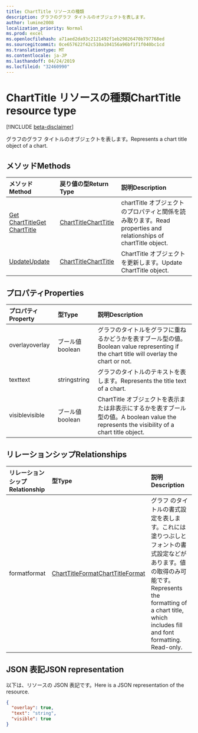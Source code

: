 ```yaml
---
title: ChartTitle リソースの種類
description: グラフのグラフ タイトルのオブジェクトを表します。
author: lumine2008
localization_priority: Normal
ms.prod: excel
ms.openlocfilehash: a71aed2da93c2121492f1eb29826470b797768ed
ms.sourcegitcommit: 0ce657622f42c510a104156a96bf1f1f040bc1cd
ms.translationtype: MT
ms.contentlocale: ja-JP
ms.lasthandoff: 04/24/2019
ms.locfileid: "32460990"
---
```

# <a name="charttitle-resource-type"></a><span data-ttu-id="52058-103">ChartTitle リソースの種類</span><span class="sxs-lookup"><span data-stu-id="52058-103">ChartTitle resource type</span></span>

[!INCLUDE [beta-disclaimer](../../includes/beta-disclaimer.md)]

<span data-ttu-id="52058-104">グラフのグラフ タイトルのオブジェクトを表します。</span><span class="sxs-lookup"><span data-stu-id="52058-104">Represents a chart title object of a chart.</span></span>


## <a name="methods"></a><span data-ttu-id="52058-105">メソッド</span><span class="sxs-lookup"><span data-stu-id="52058-105">Methods</span></span>

| <span data-ttu-id="52058-106">メソッド</span><span class="sxs-lookup"><span data-stu-id="52058-106">Method</span></span>           | <span data-ttu-id="52058-107">戻り値の型</span><span class="sxs-lookup"><span data-stu-id="52058-107">Return Type</span></span>    |<span data-ttu-id="52058-108">説明</span><span class="sxs-lookup"><span data-stu-id="52058-108">Description</span></span>|
|:---------------|:--------|:----------|
|[<span data-ttu-id="52058-109">Get ChartTitle</span><span class="sxs-lookup"><span data-stu-id="52058-109">Get ChartTitle</span></span>](../api/charttitle-get.md) | [<span data-ttu-id="52058-110">ChartTitle</span><span class="sxs-lookup"><span data-stu-id="52058-110">ChartTitle</span></span>](charttitle.md) |<span data-ttu-id="52058-111">chartTitle オブジェクトのプロパティと関係を読み取ります。</span><span class="sxs-lookup"><span data-stu-id="52058-111">Read properties and relationships of chartTitle object.</span></span>|
|[<span data-ttu-id="52058-112">Update</span><span class="sxs-lookup"><span data-stu-id="52058-112">Update</span></span>](../api/charttitle-update.md) | [<span data-ttu-id="52058-113">ChartTitle</span><span class="sxs-lookup"><span data-stu-id="52058-113">ChartTitle</span></span>](charttitle.md)    |<span data-ttu-id="52058-114">ChartTitle オブジェクトを更新します。</span><span class="sxs-lookup"><span data-stu-id="52058-114">Update ChartTitle object.</span></span> |

## <a name="properties"></a><span data-ttu-id="52058-115">プロパティ</span><span class="sxs-lookup"><span data-stu-id="52058-115">Properties</span></span>
| <span data-ttu-id="52058-116">プロパティ</span><span class="sxs-lookup"><span data-stu-id="52058-116">Property</span></span>     | <span data-ttu-id="52058-117">型</span><span class="sxs-lookup"><span data-stu-id="52058-117">Type</span></span>   |<span data-ttu-id="52058-118">説明</span><span class="sxs-lookup"><span data-stu-id="52058-118">Description</span></span>|
|:---------------|:--------|:----------|
|<span data-ttu-id="52058-119">overlay</span><span class="sxs-lookup"><span data-stu-id="52058-119">overlay</span></span>|<span data-ttu-id="52058-120">ブール値</span><span class="sxs-lookup"><span data-stu-id="52058-120">boolean</span></span>|<span data-ttu-id="52058-121">グラフのタイトルをグラフに重ねるかどうかを表すブール型の値。</span><span class="sxs-lookup"><span data-stu-id="52058-121">Boolean value representing if the chart title will overlay the chart or not.</span></span>|
|<span data-ttu-id="52058-122">text</span><span class="sxs-lookup"><span data-stu-id="52058-122">text</span></span>|<span data-ttu-id="52058-123">string</span><span class="sxs-lookup"><span data-stu-id="52058-123">string</span></span>|<span data-ttu-id="52058-124">グラフのタイトルのテキストを表します。</span><span class="sxs-lookup"><span data-stu-id="52058-124">Represents the title text of a chart.</span></span>|
|<span data-ttu-id="52058-125">visible</span><span class="sxs-lookup"><span data-stu-id="52058-125">visible</span></span>|<span data-ttu-id="52058-126">ブール値</span><span class="sxs-lookup"><span data-stu-id="52058-126">boolean</span></span>|<span data-ttu-id="52058-127">ChartTitle オブジェクトを表示または非表示にするかを表すブール型の値。</span><span class="sxs-lookup"><span data-stu-id="52058-127">A boolean value the represents the visibility of a chart title object.</span></span>|

## <a name="relationships"></a><span data-ttu-id="52058-128">リレーションシップ</span><span class="sxs-lookup"><span data-stu-id="52058-128">Relationships</span></span>
| <span data-ttu-id="52058-129">リレーションシップ</span><span class="sxs-lookup"><span data-stu-id="52058-129">Relationship</span></span> | <span data-ttu-id="52058-130">型</span><span class="sxs-lookup"><span data-stu-id="52058-130">Type</span></span>   |<span data-ttu-id="52058-131">説明</span><span class="sxs-lookup"><span data-stu-id="52058-131">Description</span></span>|
|:---------------|:--------|:----------|
|<span data-ttu-id="52058-132">format</span><span class="sxs-lookup"><span data-stu-id="52058-132">format</span></span>|[<span data-ttu-id="52058-133">ChartTitleFormat</span><span class="sxs-lookup"><span data-stu-id="52058-133">ChartTitleFormat</span></span>](charttitleformat.md)|<span data-ttu-id="52058-p101">グラフ のタイトルの書式設定を表します。これには塗りつぶしとフォントの書式設定などがあります。値の取得のみ可能です。</span><span class="sxs-lookup"><span data-stu-id="52058-p101">Represents the formatting of a chart title, which includes fill and font formatting. Read-only.</span></span>|

## <a name="json-representation"></a><span data-ttu-id="52058-136">JSON 表記</span><span class="sxs-lookup"><span data-stu-id="52058-136">JSON representation</span></span>

<span data-ttu-id="52058-137">以下は、リソースの JSON 表記です。</span><span class="sxs-lookup"><span data-stu-id="52058-137">Here is a JSON representation of the resource.</span></span>

<!-- {
  "blockType": "resource",
  "optionalProperties": [

  ],
  "@odata.type": "microsoft.graph.chartTitle"
}-->

```json
{
  "overlay": true,
  "text": "string",
  "visible": true
}

```

<!-- uuid: 8fcb5dbc-d5aa-4681-8e31-b001d5168d79
2015-10-25 14:57:30 UTC -->
<!--
{
  "type": "#page.annotation",
  "description": "ChartTitle resource",
  "keywords": "",
  "section": "documentation",
  "tocPath": "",
  "suppressions": [
    "Error: /api-reference/beta/resources/charttitle.md:\r\n      Exception processing links.\r\n    System.ArgumentException: Link Definition was null. Link text: !INCLUDE [beta-disclaimer](../../includes/beta-disclaimer.md)\r\n      at ApiDoctor.Validation.DocFile.get_LinkDestinations()\r\n      at ApiDoctor.Validation.DocSet.ValidateLinks(Boolean includeWarnings, String[] relativePathForFiles, IssueLogger issues, Boolean requireFilenameCaseMatch, Boolean printOrphanedFiles)"
  ]
}
-->
